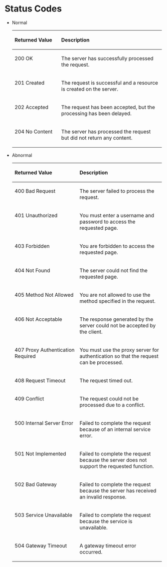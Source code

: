 # Status Codes<a name="EN-US_TOPIC_0087389272"></a>

-   Normal

    <a name="en-us_topic_0053158690_table5683702611201"></a>
    <table><thead align="left"><tr id="en-us_topic_0053158690_row5526436211201"><th class="cellrowborder" valign="top" width="31.2%" id="mcps1.1.3.1.1"><p id="en-us_topic_0053158690_p4722834111201"><a name="en-us_topic_0053158690_p4722834111201"></a><a name="en-us_topic_0053158690_p4722834111201"></a>Returned Value</p>
    </th>
    <th class="cellrowborder" valign="top" width="68.8%" id="mcps1.1.3.1.2"><p id="en-us_topic_0053158690_p29038811201"><a name="en-us_topic_0053158690_p29038811201"></a><a name="en-us_topic_0053158690_p29038811201"></a>Description</p>
    </th>
    </tr>
    </thead>
    <tbody><tr id="en-us_topic_0053158690_row2352145611201"><td class="cellrowborder" valign="top" width="31.2%" headers="mcps1.1.3.1.1 "><p id="en-us_topic_0053158690_p2618974411201"><a name="en-us_topic_0053158690_p2618974411201"></a><a name="en-us_topic_0053158690_p2618974411201"></a>200 OK</p>
    </td>
    <td class="cellrowborder" valign="top" width="68.8%" headers="mcps1.1.3.1.2 "><p id="en-us_topic_0053158690_p4099449211201"><a name="en-us_topic_0053158690_p4099449211201"></a><a name="en-us_topic_0053158690_p4099449211201"></a>The server has successfully processed the request.</p>
    </td>
    </tr>
    <tr id="en-us_topic_0053158690_row32930229141813"><td class="cellrowborder" valign="top" width="31.2%" headers="mcps1.1.3.1.1 "><p id="en-us_topic_0053158690_p21269405141813"><a name="en-us_topic_0053158690_p21269405141813"></a><a name="en-us_topic_0053158690_p21269405141813"></a>201 Created</p>
    </td>
    <td class="cellrowborder" valign="top" width="68.8%" headers="mcps1.1.3.1.2 "><p id="en-us_topic_0053158690_p45100219141813"><a name="en-us_topic_0053158690_p45100219141813"></a><a name="en-us_topic_0053158690_p45100219141813"></a>The request is successful and a resource is created on the server.</p>
    </td>
    </tr>
    <tr id="en-us_topic_0053158690_row56994265141816"><td class="cellrowborder" valign="top" width="31.2%" headers="mcps1.1.3.1.1 "><p id="en-us_topic_0053158690_p66526335141816"><a name="en-us_topic_0053158690_p66526335141816"></a><a name="en-us_topic_0053158690_p66526335141816"></a>202 Accepted</p>
    </td>
    <td class="cellrowborder" valign="top" width="68.8%" headers="mcps1.1.3.1.2 "><p id="en-us_topic_0053158690_p19924046141816"><a name="en-us_topic_0053158690_p19924046141816"></a><a name="en-us_topic_0053158690_p19924046141816"></a>The request has been accepted, but the processing has been delayed.</p>
    </td>
    </tr>
    <tr id="en-us_topic_0053158690_row2685697142111"><td class="cellrowborder" valign="top" width="31.2%" headers="mcps1.1.3.1.1 "><p id="en-us_topic_0053158690_p57808873142111"><a name="en-us_topic_0053158690_p57808873142111"></a><a name="en-us_topic_0053158690_p57808873142111"></a>204 No Content</p>
    </td>
    <td class="cellrowborder" valign="top" width="68.8%" headers="mcps1.1.3.1.2 "><p id="en-us_topic_0053158690_p52007111142111"><a name="en-us_topic_0053158690_p52007111142111"></a><a name="en-us_topic_0053158690_p52007111142111"></a>The server has processed the request but did not return any content.</p>
    </td>
    </tr>
    </tbody>
    </table>

-   Abnormal

    <a name="en-us_topic_0053158690_table3221958111201"></a>
    <table><thead align="left"><tr id="en-us_topic_0053158690_row6491025211201"><th class="cellrowborder" valign="top" width="43.419999999999995%" id="mcps1.1.3.1.1"><p id="en-us_topic_0053158690_p2323902311201"><a name="en-us_topic_0053158690_p2323902311201"></a><a name="en-us_topic_0053158690_p2323902311201"></a>Returned Value</p>
    </th>
    <th class="cellrowborder" valign="top" width="56.58%" id="mcps1.1.3.1.2"><p id="en-us_topic_0053158690_p331274811201"><a name="en-us_topic_0053158690_p331274811201"></a><a name="en-us_topic_0053158690_p331274811201"></a>Description</p>
    </th>
    </tr>
    </thead>
    <tbody><tr id="en-us_topic_0053158690_row6700602511201"><td class="cellrowborder" valign="top" width="43.419999999999995%" headers="mcps1.1.3.1.1 "><p id="en-us_topic_0053158690_p5877892611201"><a name="en-us_topic_0053158690_p5877892611201"></a><a name="en-us_topic_0053158690_p5877892611201"></a>400 Bad Request</p>
    </td>
    <td class="cellrowborder" valign="top" width="56.58%" headers="mcps1.1.3.1.2 "><p id="en-us_topic_0053158690_p6347258011201"><a name="en-us_topic_0053158690_p6347258011201"></a><a name="en-us_topic_0053158690_p6347258011201"></a>The server failed to process the request.</p>
    </td>
    </tr>
    <tr id="en-us_topic_0053158690_row3438231311201"><td class="cellrowborder" valign="top" width="43.419999999999995%" headers="mcps1.1.3.1.1 "><p id="en-us_topic_0053158690_p3350394611201"><a name="en-us_topic_0053158690_p3350394611201"></a><a name="en-us_topic_0053158690_p3350394611201"></a>401 Unauthorized</p>
    </td>
    <td class="cellrowborder" valign="top" width="56.58%" headers="mcps1.1.3.1.2 "><p id="en-us_topic_0053158690_p2946513711201"><a name="en-us_topic_0053158690_p2946513711201"></a><a name="en-us_topic_0053158690_p2946513711201"></a>You must enter a username and password to access the requested page.</p>
    </td>
    </tr>
    <tr id="en-us_topic_0053158690_row6385964111201"><td class="cellrowborder" valign="top" width="43.419999999999995%" headers="mcps1.1.3.1.1 "><p id="en-us_topic_0053158690_p524841711201"><a name="en-us_topic_0053158690_p524841711201"></a><a name="en-us_topic_0053158690_p524841711201"></a>403 Forbidden</p>
    </td>
    <td class="cellrowborder" valign="top" width="56.58%" headers="mcps1.1.3.1.2 "><p id="en-us_topic_0053158690_p2246860911201"><a name="en-us_topic_0053158690_p2246860911201"></a><a name="en-us_topic_0053158690_p2246860911201"></a>You are forbidden to access the requested page.</p>
    </td>
    </tr>
    <tr id="en-us_topic_0053158690_row89089411201"><td class="cellrowborder" valign="top" width="43.419999999999995%" headers="mcps1.1.3.1.1 "><p id="en-us_topic_0053158690_p505359011201"><a name="en-us_topic_0053158690_p505359011201"></a><a name="en-us_topic_0053158690_p505359011201"></a>404 Not Found</p>
    </td>
    <td class="cellrowborder" valign="top" width="56.58%" headers="mcps1.1.3.1.2 "><p id="en-us_topic_0053158690_p668765911201"><a name="en-us_topic_0053158690_p668765911201"></a><a name="en-us_topic_0053158690_p668765911201"></a>The server could not find the requested page.</p>
    </td>
    </tr>
    <tr id="en-us_topic_0053158690_row6018893311201"><td class="cellrowborder" valign="top" width="43.419999999999995%" headers="mcps1.1.3.1.1 "><p id="en-us_topic_0053158690_p4346543211201"><a name="en-us_topic_0053158690_p4346543211201"></a><a name="en-us_topic_0053158690_p4346543211201"></a>405 Method Not Allowed</p>
    </td>
    <td class="cellrowborder" valign="top" width="56.58%" headers="mcps1.1.3.1.2 "><p id="en-us_topic_0053158690_p3103908311201"><a name="en-us_topic_0053158690_p3103908311201"></a><a name="en-us_topic_0053158690_p3103908311201"></a>You are not allowed to use the method specified in the request.</p>
    </td>
    </tr>
    <tr id="en-us_topic_0053158690_row1091629211201"><td class="cellrowborder" valign="top" width="43.419999999999995%" headers="mcps1.1.3.1.1 "><p id="en-us_topic_0053158690_p1180444211201"><a name="en-us_topic_0053158690_p1180444211201"></a><a name="en-us_topic_0053158690_p1180444211201"></a>406 Not Acceptable</p>
    </td>
    <td class="cellrowborder" valign="top" width="56.58%" headers="mcps1.1.3.1.2 "><p id="en-us_topic_0053158690_p1663578211201"><a name="en-us_topic_0053158690_p1663578211201"></a><a name="en-us_topic_0053158690_p1663578211201"></a>The response generated by the server could not be accepted by the client.</p>
    </td>
    </tr>
    <tr id="en-us_topic_0053158690_row1550431011201"><td class="cellrowborder" valign="top" width="43.419999999999995%" headers="mcps1.1.3.1.1 "><p id="en-us_topic_0053158690_p4788962711201"><a name="en-us_topic_0053158690_p4788962711201"></a><a name="en-us_topic_0053158690_p4788962711201"></a>407 Proxy Authentication Required</p>
    </td>
    <td class="cellrowborder" valign="top" width="56.58%" headers="mcps1.1.3.1.2 "><p id="en-us_topic_0053158690_p5385460111201"><a name="en-us_topic_0053158690_p5385460111201"></a><a name="en-us_topic_0053158690_p5385460111201"></a>You must use the proxy server for authentication so that the request can be processed.</p>
    </td>
    </tr>
    <tr id="en-us_topic_0053158690_row1492936211201"><td class="cellrowborder" valign="top" width="43.419999999999995%" headers="mcps1.1.3.1.1 "><p id="en-us_topic_0053158690_p131881511201"><a name="en-us_topic_0053158690_p131881511201"></a><a name="en-us_topic_0053158690_p131881511201"></a>408 Request Timeout</p>
    </td>
    <td class="cellrowborder" valign="top" width="56.58%" headers="mcps1.1.3.1.2 "><p id="en-us_topic_0053158690_p3971520911201"><a name="en-us_topic_0053158690_p3971520911201"></a><a name="en-us_topic_0053158690_p3971520911201"></a>The request timed out.</p>
    </td>
    </tr>
    <tr id="en-us_topic_0053158690_row2189256411201"><td class="cellrowborder" valign="top" width="43.419999999999995%" headers="mcps1.1.3.1.1 "><p id="en-us_topic_0053158690_p2846725111201"><a name="en-us_topic_0053158690_p2846725111201"></a><a name="en-us_topic_0053158690_p2846725111201"></a>409 Conflict</p>
    </td>
    <td class="cellrowborder" valign="top" width="56.58%" headers="mcps1.1.3.1.2 "><p id="en-us_topic_0053158690_p2414601911201"><a name="en-us_topic_0053158690_p2414601911201"></a><a name="en-us_topic_0053158690_p2414601911201"></a>The request could not be processed due to a conflict.</p>
    </td>
    </tr>
    <tr id="en-us_topic_0053158690_row1598758511201"><td class="cellrowborder" valign="top" width="43.419999999999995%" headers="mcps1.1.3.1.1 "><p id="en-us_topic_0053158690_p1992599711201"><a name="en-us_topic_0053158690_p1992599711201"></a><a name="en-us_topic_0053158690_p1992599711201"></a>500 Internal Server Error</p>
    </td>
    <td class="cellrowborder" valign="top" width="56.58%" headers="mcps1.1.3.1.2 "><p id="en-us_topic_0053158690_p339302111201"><a name="en-us_topic_0053158690_p339302111201"></a><a name="en-us_topic_0053158690_p339302111201"></a>Failed to complete the request because of an internal service error.</p>
    </td>
    </tr>
    <tr id="en-us_topic_0053158690_row3053719011201"><td class="cellrowborder" valign="top" width="43.419999999999995%" headers="mcps1.1.3.1.1 "><p id="en-us_topic_0053158690_p5759332011201"><a name="en-us_topic_0053158690_p5759332011201"></a><a name="en-us_topic_0053158690_p5759332011201"></a>501 Not Implemented</p>
    </td>
    <td class="cellrowborder" valign="top" width="56.58%" headers="mcps1.1.3.1.2 "><p id="en-us_topic_0053158690_p3454733011201"><a name="en-us_topic_0053158690_p3454733011201"></a><a name="en-us_topic_0053158690_p3454733011201"></a>Failed to complete the request because the server does not support the requested function.</p>
    </td>
    </tr>
    <tr id="en-us_topic_0053158690_row4249052011201"><td class="cellrowborder" valign="top" width="43.419999999999995%" headers="mcps1.1.3.1.1 "><p id="en-us_topic_0053158690_p1918010611201"><a name="en-us_topic_0053158690_p1918010611201"></a><a name="en-us_topic_0053158690_p1918010611201"></a>502 Bad Gateway</p>
    </td>
    <td class="cellrowborder" valign="top" width="56.58%" headers="mcps1.1.3.1.2 "><p id="en-us_topic_0053158690_p1008477711201"><a name="en-us_topic_0053158690_p1008477711201"></a><a name="en-us_topic_0053158690_p1008477711201"></a>Failed to complete the request because the server has received an invalid response.</p>
    </td>
    </tr>
    <tr id="en-us_topic_0053158690_row2365413211201"><td class="cellrowborder" valign="top" width="43.419999999999995%" headers="mcps1.1.3.1.1 "><p id="en-us_topic_0053158690_p3693657711201"><a name="en-us_topic_0053158690_p3693657711201"></a><a name="en-us_topic_0053158690_p3693657711201"></a>503 Service Unavailable</p>
    </td>
    <td class="cellrowborder" valign="top" width="56.58%" headers="mcps1.1.3.1.2 "><p id="en-us_topic_0053158690_p3907275011201"><a name="en-us_topic_0053158690_p3907275011201"></a><a name="en-us_topic_0053158690_p3907275011201"></a>Failed to complete the request because the service is unavailable.</p>
    </td>
    </tr>
    <tr id="en-us_topic_0053158690_row1611043211201"><td class="cellrowborder" valign="top" width="43.419999999999995%" headers="mcps1.1.3.1.1 "><p id="en-us_topic_0053158690_p2987660911201"><a name="en-us_topic_0053158690_p2987660911201"></a><a name="en-us_topic_0053158690_p2987660911201"></a>504 Gateway Timeout</p>
    </td>
    <td class="cellrowborder" valign="top" width="56.58%" headers="mcps1.1.3.1.2 "><p id="en-us_topic_0053158690_p408623011201"><a name="en-us_topic_0053158690_p408623011201"></a><a name="en-us_topic_0053158690_p408623011201"></a>A gateway timeout error occurred.</p>
    </td>
    </tr>
    </tbody>
    </table>


